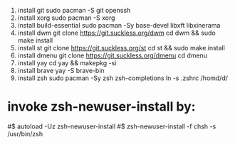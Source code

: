 1. install git
sudo pacman -S git openssh
2. install xorg
sudo pacman -S xorg
3. install build-essential
sudo pacman -Sy base-devel libxft libxinerama
4. install dwm
git clone https://git.suckless.org/dwm
cd dwm && sudo make install
5. install st
git clone https://git.suckless.org/st
cd st && sudo make install
6. install dmenu
git clone https://git.suckless.org/dmenu
cd dmenu 
7. install yay
cd yay && makepkg -si
8. install brave
yay -S brave-bin
9. install zsh
sudo pacman -Sy zsh zsh-completions
ln -s .zshrc /homd/d/
# invoke zsh-newuser-install by: 
#$ autoload -Uz zsh-newuser-install
#$ zsh-newuser-install -f
chsh -s /usr/bin/zsh
